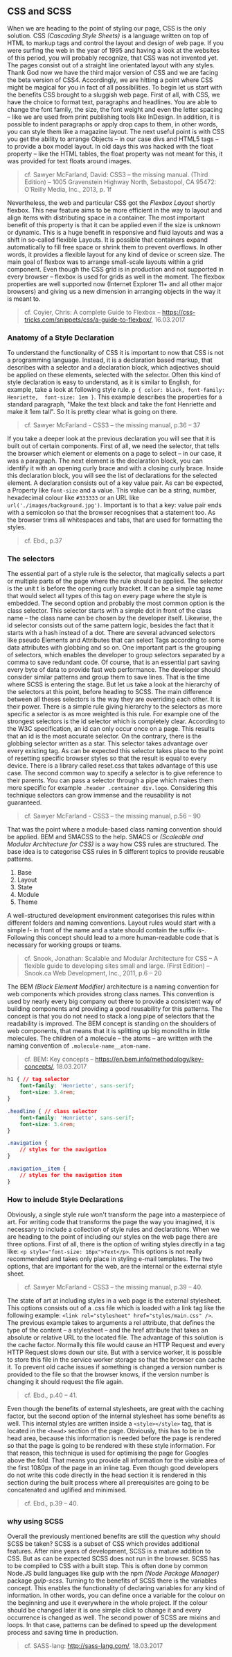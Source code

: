 ## CSS and SCSS

When we are heading to the point of styling our page, CSS is the only solution. CSS *(Cascading Style Sheets)* is a language written on top of HTML to markup tags and control the layout and design of web page. If you were surfing the web in the year of 1995 and having a look at the websites of this period, you will probably recognize, that CSS was not invented yet. The pages consist out of a straight line orientated layout with any styles. Thank God now we have the third major version of CSS and we are facing the beta version of CSS4. Accordingly, we are hitting a point where CSS might be magical for you in fact of all possibilities. To begin let us start with the benefits CSS brought to a sluggish web page. First of all, with CSS, we have the choice to format text, paragraphs and headlines. You are able to change the font family, the size, the font weight and even the letter spacing – like we are used from print publishing tools like InDesign. In addition, it is possible to indent paragraphs or apply drop caps to them, in other words, you can style them like a magazine layout. The next useful point is with CSS you get the ability to arrange Objects – in our case divs and HTML5 tags – to provide a box model layout. In old days this was hacked with the float property – like the HTML tables, the float property was not meant for this, it was provided for text floats around images. 
> cf. Sawyer McFarland, David: CSS3 – the missing manual. (Third Edition) – 1005 Gravenstein Highway North, Sebastopol, CA 95472: O’Reilly Media, Inc., 2013, p. 1f

Nevertheless, the web and particular CSS got the *Flexbox Layout* shortly flexbox. This new feature aims to be more efficient in the way to layout and align items with distributing space in a container. The most important benefit of this property is that it can be applied even if the size is unknown or dynamic. This is a huge benefit in responsive and fluid layouts and was a shift in so-called flexible Layouts. It is possible that containers expand automatically to fill free space or shrink them to prevent overflows. In other words, it provides a flexible layout for any kind of device or screen size. The main goal of flexbox was to arrange small-scale layouts within a grid component. Even though the CSS grid is in production and not supported in every browser – flexbox is used for grids as well in the moment. The flexbox properties are well supported now (Internet Explorer 11+ and all other major browsers) and giving us a new dimension in arranging objects in the way it is meant to.
> cf. Coyier, Chris: A complete Guide to Flexbox – https://css-tricks.com/snippets/css/a-guide-to-flexbox/, 16.03.2017


### Anatomy of a Style Declaration

To understand the functionality of CSS it is important to now that CSS is not a programming language. Instead, it is a declaration based markup, that describes with a selector and a declaration block, which adjectives should be applied on these elements, selected with the selector. Often this kind of style declaration is easy to understand, as it is similar to English, for example, take a look at following style rule. `p { color: black, font-family: Henriette,  font-size: 1em }`. This example describes the properties for a standard paragraph, "Make the text black and take the font Henriette and make it 1em tall". So It is pretty clear what is going on there.
> cf. Sawyer McFarland - CSS3 – the missing manual, p.36 – 37

If you take a deeper look at the previous declaration you will see that it is built out of certain components. First of all, we need the selector, that tells the browser which element or elements on a page to select – in our case, it was a paragraph. The next element is the declaration block, you can identify it with an opening curly brace and with a closing curly brace. Inside this declaration block, you will see the list of declarations for the selected element. A declaration consists out of a key value pair. As can be expected, a Property like `font-size` and a value. This value can be a string, number, hexadecimal colour like `#333333` or an URL like `url('./images/background.jpg')`. Important is to that a key: value pair ends with a semicolon so that the browser recognises that a statement too. As the browser trims all whitespaces and tabs, that are used for formatting the styles. 
> cf. Ebd., p.37

### The selectors

The essential part of a style rule is the selector, that magically selects a part or multiple parts of the page where the rule should be applied. The selector is the unit t is before the opening curly bracket. It can be a simple tag name that would select all types of this tag on every page where the style is embedded. The second option and probably the most common option is the class selector. This selector starts with a simple dot in front of the class name – the class name can be chosen by the developer itself. Likewise, the id selector consists out of the same pattern logic,  besides the fact that it starts with a hash instead of a dot. There are several advanced selectors like pseudo Elements and Attributes that can select Tags according to some data attributes with globbing and so on. One important part is the grouping of selectors, which enables the developer to group selectors separated by a comma to save redundant code. Of course, that is an essential part saving every byte of data to provide fast web performance. The developer should consider similar patterns and group them to save lines. That is the time where SCSS is entering the stage. But let us take a look at the hierarchy of the selectors at this point, before heading to SCSS. The main difference between all theses selectors is the way they are overriding each other. It is their power. There is a simple rule giving hierarchy to the selectors as more specific a selector is as more weighted is this rule. For example one of the strongest selectors is the id selector which is completely clear. According to the W3C specification, an id can only occur once on a page. This results that an id is the most accurate selector. On the contrary, there is the globbing selector written as a star. This selector takes advantage over every existing tag. As can be expected this selector takes place to the point of resetting specific browser styles so that the result is equal to every device. There is a library called reset.css that takes advantage of this use case. The second common way to specify a selector is to give reference to their parents. You can pass a selector through a pipe which makes them more specific for example `.header .container div.logo`. Considering this technique selectors can grow immense and the reusability is not guaranteed. 
> cf. Sawyer McFarland - CSS3 – the missing manual, p.56 – 90

That was the point where a module-based class naming convention should be applied. BEM and SMACSS to the help. SMACS or *(Scaleable and Modular Architecture for CSS)* is a way how CSS rules are structured. The base idea is to categorise CSS rules in 5 different topics to provide reusable patterns.

1. Base
2. Layout
3. State
4. Module
5. Theme

A well-structured development environment categorises this rules within different folders and naming conventions. Layout rules would start with a simple *l-* in front of the name and a state should contain the suffix *is-*. Following this concept should lead to a more human-readable code that is necessary for working groups or teams.
> cf. Snook, Jonathan: Scalable and Modular Architecture for CSS – A flexible guide to developing sites small and large. (First Edition) – Snook.ca Web Development, Inc., 2011, p.6 – 20

The BEM *(Block Element Modifier)* architecture is a naming convention for web components which provides strong class names. This convention is used by nearly every big company out there to provide a consistent way of building components and providing a good reusability for this patterns. The concept is that you do not need to stack a long pipe of selectors that the readability is improved. The BEM concept is standing on the shoulders of web components, that means that it is splitting up big monoliths in little molecules. The children of a molecule – the atoms – are written with the naming convention of `.molecule-name__atom-name`.
> cf. BEM: Key concepts – https://en.bem.info/methodology/key-concepts/, 18.03.2017

``` css
h1 { // tag selector
    font-family: 'Henriette', sans-serif;
    font-size: 3.4rem;
}

.headline { // class selector
    font-family: 'Henriette', sans-serif;
    font-size: 3.4rem;
}
```

``` css
.navigation {
    // styles for the navigation
}

.navigation__item {
    // styles for the navigation item
}
```

### How to include Style Declarations

Obviously, a single style rule won't transform the page into a masterpiece of art. For writing code that transforms the page the way you imagined, it is necessary to include a collection of style rules and declarations.   When we are heading to the point of including our styles on the web page there are three options. First of all, there is the option of writing styles directly in a tag like: `<p style="font-size: 16px">Text</p>`. This options is not really recommended and takes only place in styling e-mail templates. The two options, that are important for the web, are the internal or the external style sheet. 
> cf. Sawyer McFarland - CSS3 – the missing manual, p.39 – 40.

The state of art at including styles in a web page is the external stylesheet. This options consists out of a .css file which is loaded with a link tag like the following example: `<link rel="stylesheet" href="styles/main.css" />`. The previous example takes to arguments a rel attribute, that defines the type of the content – a stylesheet – and the href attribute that takes an absolute or relative URL to the located file. The advantage of this solution is the cache factor. Normally this file would cause an HTTP Request and every HTTP Request slows down our site. But with a service worker, it is possible to store this file in the service worker storage so that the browser can cache it. To prevent old cache issues if something is changed a version number is provided to the file so that the browser knows, if the version number is changing it should request the file again.
> cf. Ebd., p.40 – 41.

Even though the benefits of external stylesheets, are great with the caching factor, but the second option of the internal stylesheet has some benefits as well. This internal styles are written inside a `<style></style>` tag, that is located in the `<head>` section of the page. Obviously, this has to be in the head area, because this information is needed before the page is rendered so that the page is going to be rendered with these style information. For that reason, this technique is used for optimising the page for Googles above the fold. That means you provide all information for the visible area of the first 1080px of the page in an inline tag. Even though good developers do not write this code directly in the head section it is rendered in this section during the built process where all prerequisites are going to be concatenated and uglified and minimised.
> cf. Ebd., p.39 – 40.

### why using SCSS

Overall the previously mentioned benefits are still the question why should SCSS be taken? SCSS is a subset of CSS which provides additional features. After nine years of development, SCSS is a mature addition to CSS. But as can be expected SCSS does not run in the browser. SCSS has to be compiled to CSS with a built step. This is often done by common Node.JS build languages like gulp with the npm *(Node Package Manager)* package *gulp-scss*. Turning to the benefits of SCSS there is the variables concept. This enables the functionality of declaring variables for any kind of information. In other words, you can define once a variable for the colour on the beginning and use it everywhere in the whole project. If the colour should be changed later it is one simple click to change it and every occurrence is changed as well. The second power of SCSS are mixins and loops. In that case, patterns can be defined to speed up the development process and saving time in production.
> cf. SASS-lang: http://sass-lang.com/, 18.03.2017